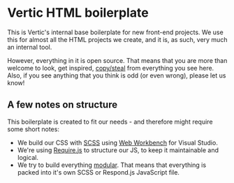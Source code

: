 # Vertic HTML boilerplate

This is Vertic's internal base boilerplate for new front-end projects. We use this for almost all the HTML projects we create, and it is, as such, very much an internal tool.

However, everything in it is open source. That means that you are more than welcome to look, get inspired, [copy/steal](http://en.wikiquote.org/wiki/Pablo_Picasso#Unsourced) from everything you see here. Also, if you see anything that you think is odd (or even wrong), please let us know!

## A few notes on structure

This boilerplate is created to fit our needs - and therefore might require some short notes:

* We build our CSS with [SCSS](http://sass-lang.com/) using [Web Workbench](http://www.mindscapehq.com/products/web-workbench) for Visual Studio.
* We're using [Require.js](http://requirejs.org/) to structure our JS, to keep it maintainable and logical.
* We try to build everything [modular](https://github.com/stubbornella/oocss/wiki). That means that everything is packed into it's own SCSS or Respond.js JavaScript file.